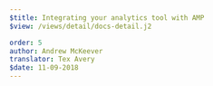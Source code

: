 ```yaml
---
$title: Integrating your analytics tool with AMP
$view: /views/detail/docs-detail.j2

order: 5
author: Andrew McKeever
translator: Tex Avery
$date: 11-09-2018
---
```

